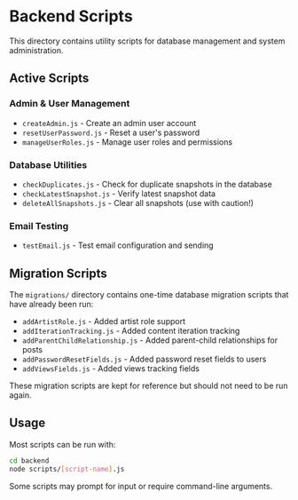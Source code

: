 # Backend Scripts

This directory contains utility scripts for database management and system administration.

## Active Scripts

### Admin & User Management
- `createAdmin.js` - Create an admin user account
- `resetUserPassword.js` - Reset a user's password
- `manageUserRoles.js` - Manage user roles and permissions

### Database Utilities
- `checkDuplicates.js` - Check for duplicate snapshots in the database
- `checkLatestSnapshot.js` - Verify latest snapshot data
- `deleteAllSnapshots.js` - Clear all snapshots (use with caution!)

### Email Testing
- `testEmail.js` - Test email configuration and sending

## Migration Scripts

The `migrations/` directory contains one-time database migration scripts that have already been run:
- `addArtistRole.js` - Added artist role support
- `addIterationTracking.js` - Added content iteration tracking
- `addParentChildRelationship.js` - Added parent-child relationships for posts
- `addPasswordResetFields.js` - Added password reset fields to users
- `addViewsFields.js` - Added views tracking fields

These migration scripts are kept for reference but should not need to be run again.

## Usage

Most scripts can be run with:
```bash
cd backend
node scripts/[script-name].js
```

Some scripts may prompt for input or require command-line arguments.